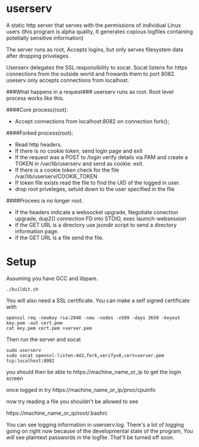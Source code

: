 userserv
========
A static http server that serves with the permissions of individual Linux users
(this program is alpha quality, It generates copious logfiles containing potetially sensitive information)

The server runs as root,  Accepts logins, but only serves filesystem data after dropping privelages.

Userserv delegates the SSL responsibility to socat.  Socat listens for https connections from the outside world and frowards them to port 8082.  useserv only accepts connections from localhost.

###What happens in a request###
userserv runs as root.  Root level process works like this.

####Core process(root):
+ Accept connections from localhost:8082 on connection fork();

####Forked process(root):
+ Read http headers.
+ If there is no cookie token, send login page and exit
+ If the request was a POST to /login verify details via PAM and create a TOKEN in /var/lib/userserv and send as cookie. exit.
+ If there is a cookie token check for the file /var/lib/userserv/COOKIE_TOKEN
+ If token file exists read the file to find the UID of the logged in user.
+ drop root priveleges, setuid down to the user specified in the file

####Procees is no longer root.
+ If the headers indicate a websocket upgrade,  Negotiate conection upgrade, dup2() connection FD into STDIO, exec laumch-websession 
+ if the GET URL is a directory use jsondir script to send a directory information page.
+ if the GET URL is a file send the file.


Setup
=====

Assuming you have GCC and libpam.

    ./buildit.sh


You will also need a SSL certificate.   You can make a self signed certificate with

    openssl req -newkey rsa:2048 -new -nodes -x509 -days 3650 -keyout key.pem -out cert.pem
    cat key.pem cert.pem >server.pem


Then run the server and socat

    sudo userserv
    sudo socat openssl-listen:443,fork,verify=0,cert=server.pem  tcp:localhost:8082


you should then be able to https://machine_name_or_ip to get the login screen

once logged in try https://machine_name_or_ip/proc/cpuinfo

now try reading a file you shouldn't be allowed to see 

https://machine_name_or_ip/root/.bashrc

You can see logging information in userserv.log.  There's a lot of logging going on
right now because of the developmental state of the program,
You _will_ see plaintext passwords in the logfile.  That'll be turned off soon. 


